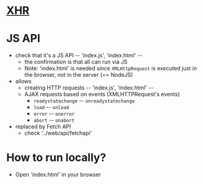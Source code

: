 # [XHR](https://developer.mozilla.org/en-US/docs/Glossary/XMLHttpRequest)

# JS API
* check that it's a JS API -- 'index.js', 'index.html' --
  * the confirmation is that all can run via JS
  * Note: 'index.html' is needed since `XMLHttpRequest` is executed just in the browser, not in the server (== NodeJS)
* allows
  * creating HTTP requests -- 'index.js', 'index.html' --
  * AJAX requests based on events (XMLHTTPRequest's events)
    * `readystatechange` -- `onreadystatechange`
    * `load` -- `onload`
    * `error` -- `onerror`
    * `abort` -- `onabort`
* replaced by Fetch API
  * check '../web/api/fetchapi'


# How to run locally?
* Open 'index.html' in your browser 
